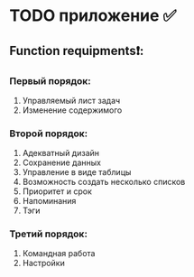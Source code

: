 # TODO приложение ✅
## Function requipments❗:
### Первый порядок:
1) Управляемый лист задач
2) Изменение содержимого
### Второй порядок:
1) Адекватный дизайн
2) Сохранение данных
3) Управление в виде таблицы
4) Возможность создать несколько списков
5) Приоритет и срок
6) Напоминания
7) Тэги
### Третий порядок:
1) Командная работа
2) Настройки